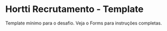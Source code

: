 # Hortti Recrutamento - Template

Template mínimo para o desafio. Veja o Forms para instruções completas.
